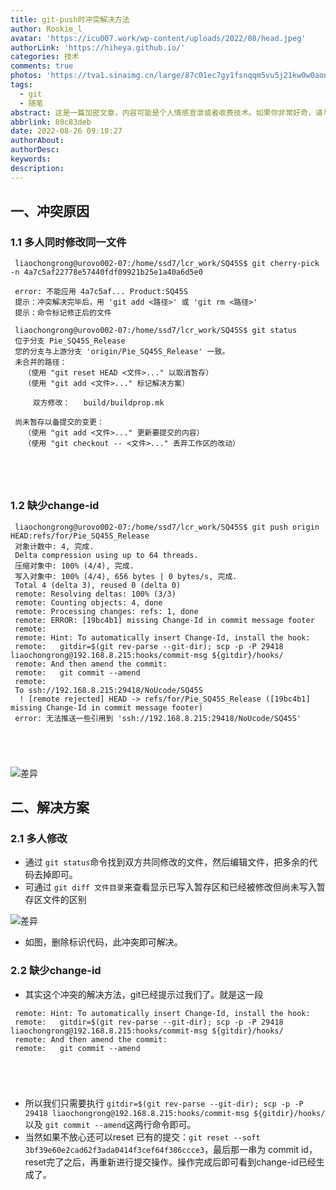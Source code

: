 ```yaml
---
title: git-push时冲突解决方法
author: Rookie_l
avatar: 'https://icu007.work/wp-content/uploads/2022/08/head.jpeg'
authorLink: 'https://hiheya.github.io/'
categories: 技术
comments: true
photos: 'https://tva1.sinaimg.cn/large/87c01ec7gy1fsnqqm5vu5j21kw0w0aon.jpg'
tags:
  - git
  - 随笔
abstract: 这是一篇加密文章，内容可能是个人情感宣泄或者收费技术。如果你非常好奇，请与我联系。
abbrlink: 80c83deb
date: 2022-08-26 09:10:27
authorAbout:
authorDesc:
keywords:
description:
---
```


## 一、冲突原因

### 1.1 多人同时修改同一文件

```
 liaochongrong@urovo002-07:/home/ssd7/lcr_work/SQ45S$ git cherry-pick -n 4a7c5af22778e57440fdf09921b25e1a40a6d5e0
 
 error: 不能应用 4a7c5af... Product:SQ45S
 提示：冲突解决完毕后，用 'git add <路径>' 或 'git rm <路径>'
 提示：命令标记修正后的文件
 
 liaochongrong@urovo002-07:/home/ssd7/lcr_work/SQ45S$ git status
 位于分支 Pie_SQ45S_Release
 您的分支与上游分支 'origin/Pie_SQ45S_Release' 一致。
 未合并的路径：
   （使用 "git reset HEAD <文件>..." 以取消暂存）
   （使用 "git add <文件>..." 标记解决方案）
 
     双方修改：   build/buildprop.mk
 
 尚未暂存以备提交的变更：
   （使用 "git add <文件>..." 更新要提交的内容）
   （使用 "git checkout -- <文件>..." 丢弃工作区的改动）

 
 
 
```

### 1.2 缺少change-id

```
 liaochongrong@urovo002-07:/home/ssd7/lcr_work/SQ45S$ git push origin HEAD:refs/for/Pie_SQ45S_Release
 对象计数中: 4, 完成.
 Delta compression using up to 64 threads.
 压缩对象中: 100% (4/4), 完成.
 写入对象中: 100% (4/4), 656 bytes | 0 bytes/s, 完成.
 Total 4 (delta 3), reused 0 (delta 0)
 remote: Resolving deltas: 100% (3/3)
 remote: Counting objects: 4, done
 remote: Processing changes: refs: 1, done    
 remote: ERROR: [19bc4b1] missing Change-Id in commit message footer
 remote: 
 remote: Hint: To automatically insert Change-Id, install the hook:
 remote:   gitdir=$(git rev-parse --git-dir); scp -p -P 29418 liaochongrong@192.168.8.215:hooks/commit-msg ${gitdir}/hooks/
 remote: And then amend the commit:
 remote:   git commit --amend
 remote: 
 To ssh://192.168.8.215:29418/NoUcode/SQ45S
  ! [remote rejected] HEAD -> refs/for/Pie_SQ45S_Release ([19bc4b1] missing Change-Id in commit message footer)
 error: 无法推送一些引用到 'ssh://192.168.8.215:29418/NoUcode/SQ45S'

 
 
 
```

![差异](https://m.360buyimg.com/babel/jfs/t1/61562/20/19916/87101/630746a4E781cd8f2/30ce7c00b6bce0a7.png)

## 二、解决方案

### 2.1 多人修改

- 通过 `git status`命令找到双方共同修改的文件，然后编辑文件，把多余的代码去掉即可。
- 可通过 `git diff 文件目录`来查看显示已写入暂存区和已经被修改但尚未写入暂存区文件的区别

![差异](https://m.360buyimg.com/babel/jfs/t1/132834/9/26175/55311/63074527Ebe1d9bb2/5731e9aaa5eb446d.png)

- 如图，删除标识代码，此冲突即可解决。

### 2.2 缺少change-id

- 其实这个冲突的解决方法，git已经提示过我们了。就是这一段

```
 remote: Hint: To automatically insert Change-Id, install the hook:
 remote:   gitdir=$(git rev-parse --git-dir); scp -p -P 29418 liaochongrong@192.168.8.215:hooks/commit-msg ${gitdir}/hooks/
 remote: And then amend the commit:
 remote:   git commit --amend

 
 
 
```

- 所以我们只需要执行 `gitdir=$(git rev-parse --git-dir); scp -p -P 29418 liaochongrong@192.168.8.215:hooks/commit-msg ${gitdir}/hooks/`以及 `git commit --amend`这两行命令即可。
- 当然如果不放心还可以reset 已有的提交：`git reset --soft 3bf39e60e2cad62f3ada0414f3cef64f386ccce3`，最后那一串为 commit id，reset完了之后，再重新进行提交操作。操作完成后即可看到change-id已经生成了。

